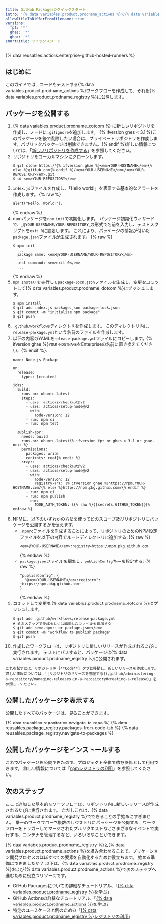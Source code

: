 ```yaml
---
title: GitHub Packagesのクイックスタート
intro: '{% data variables.product.prodname_actions %}で{% data variables.product.prodname_registry %}に公開します。'
allowTitleToDifferFromFilename: true
versions:
  fpt: '*'
  ghes: '*'
  ghae: '*'
shortTitle: クイックスタート
---
```


{% data reusables.actions.enterprise-github-hosted-runners %}

## はじめに

このガイドでは、コードをテストする{% data variables.product.prodname_actions %}ワークフローを作成して、それを{% data variables.product.prodname_registry %}に公開します。

## パッケージを公開する

1. {% data variables.product.prodname_dotcom %} に新しいリポジトリを作成し、ノードに`.gitignore`を追加します。 {% ifversion ghes < 3.1 %}このパッケージを後で削除したい場合は、プライベートリポジトリを作成します。パブリックパッケージは削除できません。{% endif %}詳しい情報については、「[新しいリポジトリを作成する](/github/creating-cloning-and-archiving-repositories/creating-a-new-repository)」を参照してください。
2. リポジトリをローカルマシンにクローンします。
    ```shell
    $ git clone https://{% ifversion ghae %}<em>YOUR-HOSTNAME</em>{% else %}github.com{% endif %}/<em>YOUR-USERNAME</em>/<em>YOUR-REPOSITORY</em>.git
    $ cd <em>YOUR-REPOSITORY</em>
    ```
3. `index.js`ファイルを作成し、「Hello world!」を表示する基本的なアラートを作成します。
    {% raw %}
    ```javascript{:copy}
    alert("Hello, World!");
    ```
    {% endraw %}
4. npmパッケージを`npm init`で初期化します。 パッケージ初期化ウィザードで、_`@YOUR-USERNAME/YOUR-REPOSITORY`_の形式で名前を入力し、テストスクリプトを`exit 0`に設定します。 これにより、パッケージの情報が付いた`package.json`ファイルが生成されます。
    {% raw %}
    ```shell
    $ npm init
      ...
      package name: <em>@YOUR-USERNAME/YOUR-REPOSITORY</em>
      ...
      test command: <em>exit 0</em>
      ...    
    ```
    {% endraw %}
5. `npm install`を実行して`package-lock.json`ファイルを生成し、変更をコミットして{% data variables.product.prodname_dotcom %}にプッシュします。
    ```shell
    $ npm install
    $ git add index.js package.json package-lock.json
    $ git commit -m "initialize npm package"
    $ git push
    ```
6. `.github/workflows`ディレクトリを作成します。 このディレクトリ内に、`release-package.yml`という名前のファイルを作成します。
7. 以下の内容のYAMLを`release-package.yml`ファイルにコピーします。{% ifversion ghae %}`YOUR-HOSTNAME`をEnterpriseの名前に置き換えてください。{% endif %}.
    ```yaml{:copy}
    name: Node.js Package

    on:
      release:
        types: [created]

    jobs:
      build:
        runs-on: ubuntu-latest
        steps:
          - uses: actions/checkout@v2
          - uses: actions/setup-node@v2
            with:
              node-version: 12
          - run: npm ci
          - run: npm test

      publish-gpr:
        needs: build
        runs-on: ubuntu-latest{% ifversion fpt or ghes > 3.1 or ghae-next %}
        permissions:
          packages: write
          contents: read{% endif %}
        steps:
          - uses: actions/checkout@v2
          - uses: actions/setup-node@v2
            with:
              node-version: 12
              registry-url: {% ifversion ghae %}https://npm.YOUR-HOSTNAME.com/{% else %}https://npm.pkg.github.com/{% endif %}
          - run: npm ci
          - run: npm publish
            env:
              NODE_AUTH_TOKEN: ${% raw %}{{secrets.GITHUB_TOKEN}}{% endraw %}
    ```
8. NPMに、以下のいずれかの方法を使ってどのスコープ及びリポジトリにパッケージを公開するかを伝えます。
   - `.npmrc`ファイルを作成することによって、リポジトリのためのNPM設定ファイルを以下の内容でルートディレクトリに追加する:
      {% raw %}
      ```shell
      <em>@YOUR-USERNAME</em>:registry=https://npm.pkg.github.com
      ```
      {% endraw %}
   - `package.json`ファイルを編集し、`publishConfig`キーを指定する:
      {% raw %}
      ```shell
      "publishConfig": {
        "@<em>YOUR-USERNAME</em>:registry": "https://npm.pkg.github.com"
      }
      ```
      {% endraw %}
9. コミットして変更を{% data variables.product.prodname_dotcom %}にプッシュします。
    ```shell
    $ git add .github/workflows/release-package.yml
    # 前のステップで作成もしくは編集したファイルも追加する
    $ git add <em>.npmrc or package.json</em>
    $ git commit -m "workflow to publish package"
    $ git push
    ```
10.  作成したワークフローは、リポジトリに新しいリリースが作成されるたびに実行されます。 テストにパスすると、パッケージは{% data variables.product.prodname_registry %}に公開されます。

    これを試すには、リポジトリの [**Code**] タブに移動し、新しいリリースを作成します。 詳しい情報については、「[リポジトリのリリースを管理する](/github/administering-a-repository/managing-releases-in-a-repository#creating-a-release)」を参照してください。

## 公開したパッケージを表示する

公開したすべてのパッケージは、見ることができます。

{% data reusables.repositories.navigate-to-repo %}
{% data reusables.package_registry.packages-from-code-tab %}
{% data reusables.package_registry.navigate-to-packages %}


## 公開したパッケージをインストールする

これでパッケージを公開できたので、プロジェクト全体で依存関係として利用できます。 詳しい情報については「[npmレジストリの利用](/packages/working-with-a-github-packages-registry/working-with-the-npm-registry#installing-a-package)」を参照してください。

## 次のステップ

ここで追加した基本的なワークフローは、リポジトリ内に新しいリリースが作成されるたびに実行されます。 ただしこれは、{% data variables.product.prodname_registry %}でできることの手始めにすぎません。 単一のワークフローで複数のレジストリにパッケージを公開する、ワークフローをトリガーしてマージされたプルリクエストなどさまざまなイベントで実行する、コンテナを管理するなど、いろいろなことができます。

{% data variables.product.prodname_registry %}と{% data variables.product.prodname_actions %}を組み合わせることで、プリケーション開発プロセスのほぼすべての要素を自動化するために役立ちます。 始める準備はできましたか？ 以下は、{% data variables.product.prodname_registry %}および{% data variables.product.prodname_actions %}で次のステップへ進むために役立つリソースです。

- GitHub Packagesについての詳細なチュートリアル、「[{% data variables.product.prodname_registry %}を学ぶ](/packages/learn-github-packages)」
- GitHub Actionsの詳細なチュートリアル、「[{% data variables.product.prodname_actions %}を学ぶ](/actions/learn-github-actions)」
- 特定のユースケースと例のための「[{% data variables.product.prodname_registry %}レジストリの利用](/packages/working-with-a-github-packages-registry)」
